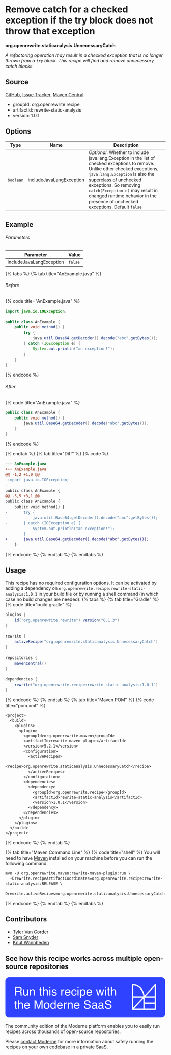 # Remove catch for a checked exception if the try block does not throw that exception

**org.openrewrite.staticanalysis.UnnecessaryCatch**

_A refactoring operation may result in a checked exception that is no longer thrown from a `try` block. This recipe will find and remove unnecessary catch blocks._

## Source

[GitHub](https://github.com/openrewrite/rewrite-static-analysis/blob/main/src/main/java/org/openrewrite/staticanalysis/UnnecessaryCatch.java), [Issue Tracker](https://github.com/openrewrite/rewrite-static-analysis/issues), [Maven Central](https://central.sonatype.com/artifact/org.openrewrite.recipe/rewrite-static-analysis/1.0.1/jar)

* groupId: org.openrewrite.recipe
* artifactId: rewrite-static-analysis
* version: 1.0.1

## Options

| Type | Name | Description |
| -- | -- | -- |
| `boolean` | includeJavaLangException | *Optional*. Whether to include java.lang.Exception in the list of checked exceptions to remove. Unlike other checked exceptions, `java.lang.Exception` is also the superclass of unchecked exceptions. So removing `catch(Exception e)` may result in changed runtime behavior in the presence of unchecked exceptions. Default `false` |

## Example

###### Parameters
| Parameter | Value |
| -- | -- |
|includeJavaLangException|`false`|


{% tabs %}
{% tab title="AnExample.java" %}

###### Before
{% code title="AnExample.java" %}
```java
import java.io.IOException;

public class AnExample {
    public void method() {
        try {
            java.util.Base64.getDecoder().decode("abc".getBytes());
        } catch (IOException e) {
            System.out.println("an exception!");
        }
    }
}
```
{% endcode %}

###### After
{% code title="AnExample.java" %}
```java
public class AnExample {
    public void method() {
        java.util.Base64.getDecoder().decode("abc".getBytes());
    }
}
```
{% endcode %}

{% endtab %}
{% tab title="Diff" %}
{% code %}
```diff
--- AnExample.java
+++ AnExample.java
@@ -1,2 +1,0 @@
-import java.io.IOException;
-
public class AnExample {
@@ -5,5 +3,1 @@
public class AnExample {
    public void method() {
-       try {
-           java.util.Base64.getDecoder().decode("abc".getBytes());
-       } catch (IOException e) {
-           System.out.println("an exception!");
-       }
+       java.util.Base64.getDecoder().decode("abc".getBytes());
    }
```
{% endcode %}
{% endtab %}
{% endtabs %}


## Usage

This recipe has no required configuration options. It can be activated by adding a dependency on `org.openrewrite.recipe:rewrite-static-analysis:1.0.1` in your build file or by running a shell command (in which case no build changes are needed): 
{% tabs %}
{% tab title="Gradle" %}
{% code title="build.gradle" %}
```groovy
plugins {
    id("org.openrewrite.rewrite") version("6.1.3")
}

rewrite {
    activeRecipe("org.openrewrite.staticanalysis.UnnecessaryCatch")
}

repositories {
    mavenCentral()
}

dependencies {
    rewrite("org.openrewrite.recipe:rewrite-static-analysis:1.0.1")
}
```
{% endcode %}
{% endtab %}
{% tab title="Maven POM" %}
{% code title="pom.xml" %}
```markup
<project>
  <build>
    <plugins>
      <plugin>
        <groupId>org.openrewrite.maven</groupId>
        <artifactId>rewrite-maven-plugin</artifactId>
        <version>5.2.1</version>
        <configuration>
          <activeRecipes>
            <recipe>org.openrewrite.staticanalysis.UnnecessaryCatch</recipe>
          </activeRecipes>
        </configuration>
        <dependencies>
          <dependency>
            <groupId>org.openrewrite.recipe</groupId>
            <artifactId>rewrite-static-analysis</artifactId>
            <version>1.0.1</version>
          </dependency>
        </dependencies>
      </plugin>
    </plugins>
  </build>
</project>
```
{% endcode %}
{% endtab %}

{% tab title="Maven Command Line" %}
{% code title="shell" %}
You will need to have [Maven](https://maven.apache.org/download.cgi) installed on your machine before you can run the following command.

```shell
mvn -U org.openrewrite.maven:rewrite-maven-plugin:run \
  -Drewrite.recipeArtifactCoordinates=org.openrewrite.recipe:rewrite-static-analysis:RELEASE \
  -Drewrite.activeRecipes=org.openrewrite.staticanalysis.UnnecessaryCatch
```
{% endcode %}
{% endtab %}
{% endtabs %}

## Contributors
* [Tyler Van Gorder](1878529+tkvangorder@users.noreply.github.com)
* [Sam Snyder](sam@moderne.io)
* [Knut Wannheden](knut@moderne.io)


## See how this recipe works across multiple open-source repositories

[![Moderne Link Image](/.gitbook/assets/ModerneRecipeButton.png)](https://public.moderne.io/recipes/org.openrewrite.staticanalysis.UnnecessaryCatch)

The community edition of the Moderne platform enables you to easily run recipes across thousands of open-source repositories.

Please [contact Moderne](https://moderne.io/product) for more information about safely running the recipes on your own codebase in a private SaaS.
